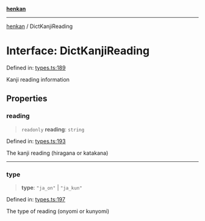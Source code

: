 [**henkan**](../README.md)

***

[henkan](../README.md) / DictKanjiReading

# Interface: DictKanjiReading

Defined in: [types.ts:189](https://github.com/Ronokof/Henkan/blob/0242f1c5122d344151cda089e111ebb217d29eb9/src/types.ts#L189)

Kanji reading information

## Properties

### reading

> `readonly` **reading**: `string`

Defined in: [types.ts:193](https://github.com/Ronokof/Henkan/blob/0242f1c5122d344151cda089e111ebb217d29eb9/src/types.ts#L193)

The kanji reading (hiragana or katakana)

***

### type

> **type**: `"ja_on"` \| `"ja_kun"`

Defined in: [types.ts:197](https://github.com/Ronokof/Henkan/blob/0242f1c5122d344151cda089e111ebb217d29eb9/src/types.ts#L197)

The type of reading (onyomi or kunyomi)
